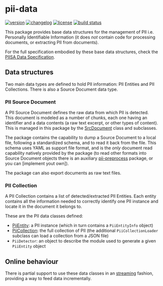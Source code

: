 # pii-data

[![version](https://img.shields.io/pypi/v/pii-data)](https://pypi.org/project/pii-data)
[![changelog](https://img.shields.io/badge/change-log-blue)](CHANGES.md)
[![license](https://img.shields.io/pypi/l/pii-data)](LICENSE)
[![build status](https://github.com/piisa/pii-data/actions/workflows/pii-data-pr.yml/badge.svg)](https://github.com/piisa/pii-data/actions)

This package provides base data structures for the management of PII i.e.
Personally Identifiable Information (it does *not* contain code for processing
documents, or extracting PII from documents).

For the full specification embodied by these base data structures, check the
[PIISA Data Specification].

## Data structures

Two main data types are defined to hold PII information: PII Entities and PII
Collections. There is also a Source Document data type.


### PII Source Document

A PII Source Document defines the raw data from which PII is detected. This
document is modeled as a number of chunks, each one having an identifier and a 
data contents (a raw text excerpt, or other types of content). This is managed
in this package by the [SrcDocument] class and subclasses.

The package contains the capability to dump a Source Document to a local file,
following a standardized schema, and to read it back from the file. This schema
uses YAML as support file format, and is the _only_ document read capability
natively provided by the package (to read other formats into Source Document
objects there is an auxiliary [pii-preprocess] package, or you can [implement
yout own]).

The package can also export documents as raw text files.


### PII Collection

A PII Collection contains a list of detected/extracted PII Entities. Each
entity contains all the information needed to correctly identify one PII
instance and locate it in the document it belongs to.

These are the PII data classes defined:
 * [PiiEntity]: a PII instance (which in turn contains a `PiiEntityInfo` 
   object)
 * [PiiCollection]: the full collection of PII (the additional
   `PiiCollectionLoader` subclass can load a collection from a JSON file)
 * `PiiDetector`: an object to describe the module used to generate a given
   `PiiEntity` object


## Online behaviour

There is partial support to use these data classes in an [streaming] fashion,
providing a way to feed data incrementally.


[implement your own]: doc/implementing-srcdocument.md
[streaming]: doc/stream.md
[SrcDocument]: doc/srcdocument.md
[PiiEntity]: doc/piientity.md
[PiiCollection]: doc/piicollection.md
[PIISA Data Specification]: https://github.com/piisa/piisa/
[pii-preprocess]: https://github.com/piisa/pii-preprocess/

